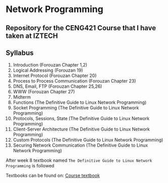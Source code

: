 # Network Programming
## Repository for the CENG421 Course that I have taken at IZTECH

## Syllabus 
1.   Introduction (Forouzan Chapter 1,2)
2.   Logical Addressing (Forouzan 19)
3.   Internet Protocol (Forouzan Chapter 20)
4.   Process to Process Communication (Forouzan Chapter 23)
5.   DNS, Email, FTP (Forouzan Chapter 25,26)
6.   WWW (Forouzan Chapter 27)
7.   Midterm
8.   Functions (The Definitive Guide to Linux Network Programming)
9.   Socket Programming (The Definitive Guide to Linux Network Programming)
10.  Protocols, Sessions, State (The Definitive Guide to Linux Network Programming)
11.  Client-Server Architecture (The Definitive Guide to Linux Network Programming)
12.  Custom Protocols (The Definitive Guide to Linux Network Programming)
13.  Securing Network Communication (The Definitive Guide to Linux Network Programming)

After week 8 textbook named `The Definitive Guide to Linux Network Programming` is followed

Textbooks can be found on: [Course textbook](/Textbook/textbook.pdf)
